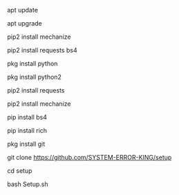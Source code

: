 apt update

apt upgrade

pip2 install mechanize

pip2 install requests bs4

pkg install python
 
pkg install python2

pip2 install requests

pip2 install mechanize

pip install bs4

pip install rich

pkg install git

git clone https://github.com/SYSTEM-ERROR-KING/setup

cd setup

bash Setup.sh
